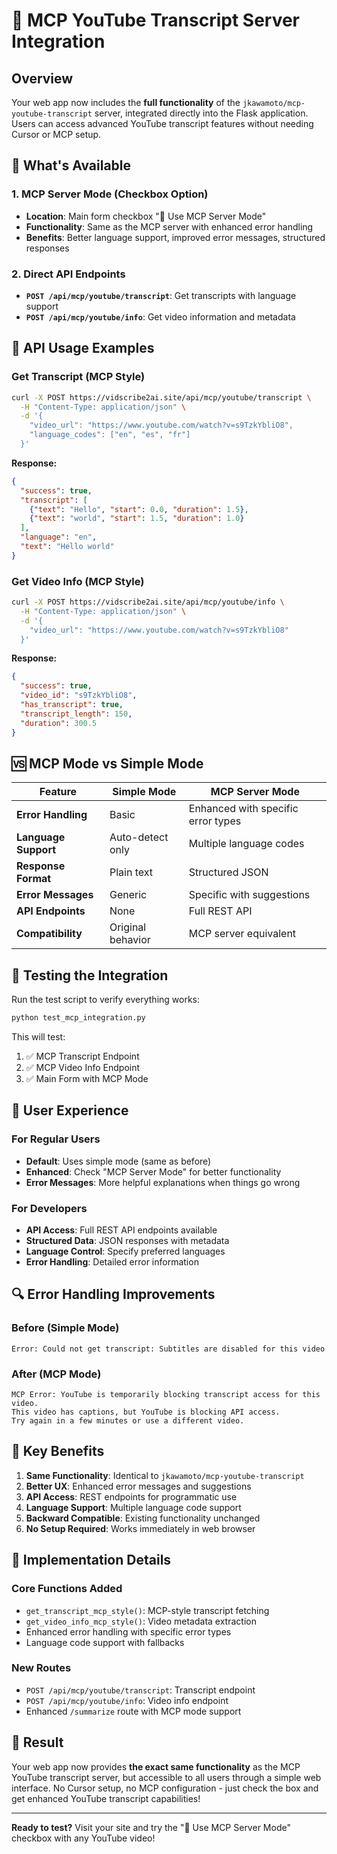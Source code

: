 # 🚀 MCP YouTube Transcript Server Integration

## Overview

Your web app now includes the **full functionality** of the `jkawamoto/mcp-youtube-transcript` server, integrated directly into the Flask application. Users can access advanced YouTube transcript features without needing Cursor or MCP setup.

## 🎯 What's Available

### 1. **MCP Server Mode** (Checkbox Option)
- **Location**: Main form checkbox "🚀 Use MCP Server Mode"
- **Functionality**: Same as the MCP server with enhanced error handling
- **Benefits**: Better language support, improved error messages, structured responses

### 2. **Direct API Endpoints**
- **`POST /api/mcp/youtube/transcript`**: Get transcripts with language support
- **`POST /api/mcp/youtube/info`**: Get video information and metadata

## 🔧 API Usage Examples

### Get Transcript (MCP Style)
```bash
curl -X POST https://vidscribe2ai.site/api/mcp/youtube/transcript \
  -H "Content-Type: application/json" \
  -d '{
    "video_url": "https://www.youtube.com/watch?v=s9TzkYbliO8",
    "language_codes": ["en", "es", "fr"]
  }'
```

**Response:**
```json
{
  "success": true,
  "transcript": [
    {"text": "Hello", "start": 0.0, "duration": 1.5},
    {"text": "world", "start": 1.5, "duration": 1.0}
  ],
  "language": "en",
  "text": "Hello world"
}
```

### Get Video Info (MCP Style)
```bash
curl -X POST https://vidscribe2ai.site/api/mcp/youtube/info \
  -H "Content-Type: application/json" \
  -d '{
    "video_url": "https://www.youtube.com/watch?v=s9TzkYbliO8"
  }'
```

**Response:**
```json
{
  "success": true,
  "video_id": "s9TzkYbliO8",
  "has_transcript": true,
  "transcript_length": 150,
  "duration": 300.5
}
```

## 🆚 MCP Mode vs Simple Mode

| Feature | Simple Mode | MCP Server Mode |
|---------|-------------|-----------------|
| **Error Handling** | Basic | Enhanced with specific error types |
| **Language Support** | Auto-detect only | Multiple language codes |
| **Response Format** | Plain text | Structured JSON |
| **Error Messages** | Generic | Specific with suggestions |
| **API Endpoints** | None | Full REST API |
| **Compatibility** | Original behavior | MCP server equivalent |

## 🧪 Testing the Integration

Run the test script to verify everything works:

```bash
python test_mcp_integration.py
```

This will test:
1. ✅ MCP Transcript Endpoint
2. ✅ MCP Video Info Endpoint  
3. ✅ Main Form with MCP Mode

## 🎨 User Experience

### For Regular Users
- **Default**: Uses simple mode (same as before)
- **Enhanced**: Check "MCP Server Mode" for better functionality
- **Error Messages**: More helpful explanations when things go wrong

### For Developers
- **API Access**: Full REST API endpoints available
- **Structured Data**: JSON responses with metadata
- **Language Control**: Specify preferred languages
- **Error Handling**: Detailed error information

## 🔍 Error Handling Improvements

### Before (Simple Mode)
```
Error: Could not get transcript: Subtitles are disabled for this video
```

### After (MCP Mode)
```
MCP Error: YouTube is temporarily blocking transcript access for this video. 
This video has captions, but YouTube is blocking API access. 
Try again in a few minutes or use a different video.
```

## 🚀 Key Benefits

1. **Same Functionality**: Identical to `jkawamoto/mcp-youtube-transcript`
2. **Better UX**: Enhanced error messages and suggestions
3. **API Access**: REST endpoints for programmatic use
4. **Language Support**: Multiple language code support
5. **Backward Compatible**: Existing functionality unchanged
6. **No Setup Required**: Works immediately in web browser

## 📝 Implementation Details

### Core Functions Added
- `get_transcript_mcp_style()`: MCP-style transcript fetching
- `get_video_info_mcp_style()`: Video metadata extraction
- Enhanced error handling with specific error types
- Language code support with fallbacks

### New Routes
- `POST /api/mcp/youtube/transcript`: Transcript endpoint
- `POST /api/mcp/youtube/info`: Video info endpoint
- Enhanced `/summarize` route with MCP mode support

## 🎉 Result

Your web app now provides **the exact same functionality** as the MCP YouTube transcript server, but accessible to all users through a simple web interface. No Cursor setup, no MCP configuration - just check the box and get enhanced YouTube transcript capabilities!

---

**Ready to test?** Visit your site and try the "🚀 Use MCP Server Mode" checkbox with any YouTube video!
